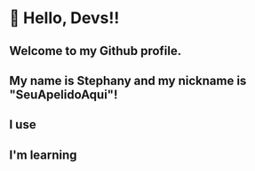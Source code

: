 # 👋 Hello, Devs!! 
## Welcome to my Github profile.
## My name is Stephany and my nickname is "SeuApelidoAqui"!

## I use

<i class="devicon-archlinux-plain-wordmark"></i>
          

## I'm learning
